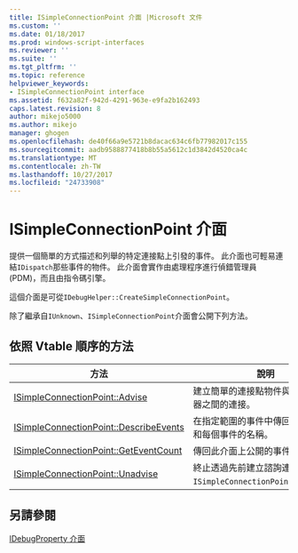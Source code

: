 ```yaml
---
title: ISimpleConnectionPoint 介面 |Microsoft 文件
ms.custom: ''
ms.date: 01/18/2017
ms.prod: windows-script-interfaces
ms.reviewer: ''
ms.suite: ''
ms.tgt_pltfrm: ''
ms.topic: reference
helpviewer_keywords:
- ISimpleConnectionPoint interface
ms.assetid: f632a82f-942d-4291-963e-e9fa2b162493
caps.latest.revision: 8
author: mikejo5000
ms.author: mikejo
manager: ghogen
ms.openlocfilehash: de40f66a9e5721b8dacac634c6fb77982017c155
ms.sourcegitcommit: aadb9588877418b8b55a5612c1d3842d4520ca4c
ms.translationtype: MT
ms.contentlocale: zh-TW
ms.lasthandoff: 10/27/2017
ms.locfileid: "24733908"
---
```

# <a name="isimpleconnectionpoint-interface"></a>ISimpleConnectionPoint 介面
提供一個簡單的方式描述和列舉的特定連接點上引發的事件。 此介面也可輕易連結`IDispatch`那些事件的物件。 此介面會實作由處理程序進行偵錯管理員 (PDM)，而且由指令碼引擎。  
  
 這個介面是可從`IDebugHelper::CreateSimpleConnectionPoint`。  
  
 除了繼承自`IUnknown`、`ISimpleConnectionPoint`介面會公開下列方法。  
  
## <a name="methods-in-vtable-order"></a>依照 Vtable 順序的方法  
  
|方法|說明|  
|------------|-----------------|  
|[ISimpleConnectionPoint::Advise](../../winscript/reference/isimpleconnectionpoint-advise.md)|建立簡單的連接點物件與用戶端接收器之間的連接。|  
|[ISimpleConnectionPoint::DescribeEvents](../../winscript/reference/isimpleconnectionpoint-describeevents.md)|在指定範圍的事件中傳回的 DISPID 和每個事件的名稱。|  
|[ISimpleConnectionPoint::GetEventCount](../../winscript/reference/isimpleconnectionpoint-geteventcount.md)|傳回此介面上公開的事件數目。|  
|[ISimpleConnectionPoint::Unadvise](../../winscript/reference/isimpleconnectionpoint-unadvise.md)|終止透過先前建立諮詢連接`ISimpleConnectionPoint::Advise`。|  
  
## <a name="see-also"></a>另請參閱  
 [IDebugProperty 介面](../../winscript/reference/idebugproperty-interface.md)
